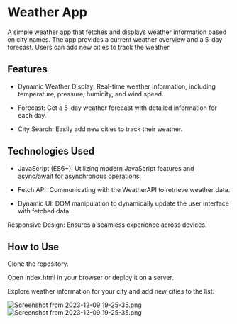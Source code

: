 # Weather App
A simple weather app that fetches and displays weather information based on city names. The app provides a current weather overview and a 5-day forecast. Users can add new cities to track the weather.

## Features
- Dynamic Weather Display: Real-time weather information, including temperature, pressure, humidity, and wind speed.

- Forecast: Get a 5-day weather forecast with detailed information for each day.

- City Search: Easily add new cities to track their weather.

## Technologies Used
- JavaScript (ES6+): Utilizing modern JavaScript features and async/await for asynchronous operations.

- Fetch API: Communicating with the WeatherAPI to retrieve weather data.

- Dynamic UI: DOM manipulation to dynamically update the user interface with fetched data.

Responsive Design: Ensures a seamless experience across devices.

## How to Use
Clone the repository.

Open index.html in your browser or deploy it on a server.

Explore weather information for your city and add new cities to the list.

![Screenshot from 2023-12-09 19-25-35.png](..%2F..%2FPictures%2FScreenshots%2FScreenshot%20from%202023-12-09%2019-25-35.png)![Screenshot from 2023-12-09 19-25-35.png](..%2F..%2FPictures%2FScreenshots%2FScreenshot%20from%202023-12-09%2019-25-35.png)